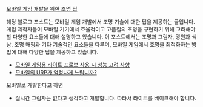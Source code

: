 [모바일 게임 개발을 위한 조명 팁](https://blog.unity.com/technology/lighting-tips-for-mobile-game-development)

해당 블로그 포스트는 모바일 게임 개발에서 조명 기술에 대한 팁을 제공하는 글입니다. 게임 제작자들이 모바일 기기에서 효율적이고 고품질의 조명을 구현하기 위해 고려해야 할 다양한 요소들에 대해 설명하고 있습니다. 이 포스트에서는 조명과 그림자, 광원과 색상, 조명 매핑과 기타 기술적인 요소들을 다루며, 모바일 게임에서 조명을 최적화하는 방법에 대해 다양한 팁을 제공하고 있습니다.

* [모바일 게임용 라이트 프로브 사용 시 성능 고려 사항](https://forum.unity.com/threads/performance-considerations-when-using-light-probes-for-mobile-games.1222449/)
* [모바일의 URP가 엄청나게 느립니까?](https://forum.unity.com/threads/urp-on-mobile-incredibly-slow.1219044/)

모바일로 개발한다고 하면

* 실시간 그림자는 없다고 생각하고 개발합니다. 따라서 라이트를 베이크해야 합니다.